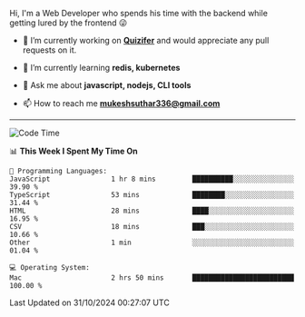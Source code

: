 Hi, I'm a Web Developer who spends his time with the backend while getting lured by the frontend 😜

- 🔭 I’m currently working on **[Quizifer](https://github.com/SutharMukesh/Quizifer/)** and would appreciate any pull requests on it.

- 🌱 I’m currently learning **redis, kubernetes**

- 💬 Ask me about **javascript, nodejs, CLI tools**

- 📫 How to reach me **mukeshsuthar336@gmail.com**

---
<!--START_SECTION:waka-->
![Code Time](http://img.shields.io/badge/Code%20Time-3%2C173%20hrs%202%20mins-blue)

📊 **This Week I Spent My Time On** 

```text
💬 Programming Languages: 
JavaScript               1 hr 8 mins         ██████████░░░░░░░░░░░░░░░   39.90 % 
TypeScript               53 mins             ████████░░░░░░░░░░░░░░░░░   31.44 % 
HTML                     28 mins             ████░░░░░░░░░░░░░░░░░░░░░   16.95 % 
CSV                      18 mins             ███░░░░░░░░░░░░░░░░░░░░░░   10.66 % 
Other                    1 min               ░░░░░░░░░░░░░░░░░░░░░░░░░   01.04 % 

💻 Operating System: 
Mac                      2 hrs 50 mins       █████████████████████████   100.00 % 
```


 Last Updated on 31/10/2024 00:27:07 UTC
<!--END_SECTION:waka-->
